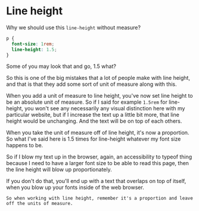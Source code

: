 # Line height

Why we should use this `line-height` without measure?

```css
p {
  font-size: 1rem;
  line-height: 1.5;
}
```

Some of you may look that and go, 1.5 what?

So this is one of the big mistakes that a lot of people make with line height, and that is that they add some sort of unit of measure along with this.

When you add a unit of measure to line height, you've now set line height to be an absolute unit of measure. So if I said for example `1.5rem` for line-height, you won't see any necessarily any visual distinction here with my particular website, but if I increase the text up a little bit more, that line height would be unchanging. And the text will be on top of each others.

When you take the unit of measure off of line height, it's now a proportion. So what I've said here is 1.5 times for line-height whatever my font size happens to be.

So if I blow my text up in the browser, again, an accessibility to typeof thing because I need to have a larger font size to be able to read this page, then the line height will blow up proportionately.

If you don't do that, you'll end up with a text that overlaps on top of itself, when you blow up your fonts inside of the web browser.

`So when working with line height, remember it's a proportion and leave off the units of measure.`
